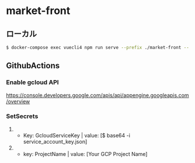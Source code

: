 # market-front

## ローカル
```bash
$ docker-compose exec vuecli4 npm run serve --prefix ./market-front -- --port 9050 --host 0.0.0.0
```

## GithubActions
### Enable gcloud API
https://console.developers.google.com/apis/api/appengine.googleapis.com/overview

### SetSecrets
1. 
    - Key: GcloudServiceKey | value: [$ base64 -i service_account_key.json]

2.
    - key: ProjectName | value: [Your GCP Project Name]
